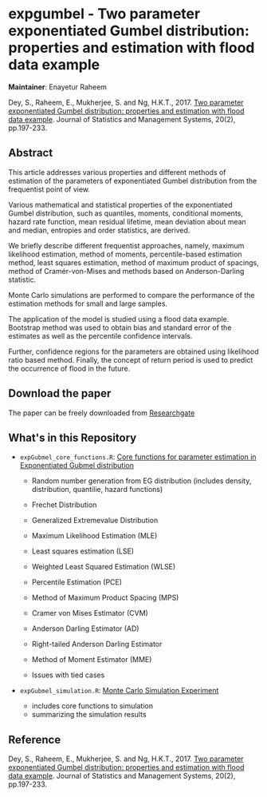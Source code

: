 # expgumbel - Two parameter exponentiated Gumbel distribution: properties and estimation with flood data example

__Maintainer__: Enayetur Raheem

Dey, S., Raheem, E., Mukherjee, S. and Ng, H.K.T., 2017. [Two parameter exponentiated Gumbel distribution: properties and estimation with flood data example](https://www.tandfonline.com/doi/abs/10.1080/09720510.2016.1228261). Journal of Statistics and Management Systems, 20(2), pp.197-233.

## Abstract

This article addresses various properties and different methods of estimation of the parameters of exponentiated Gumbel distribution from the frequentist point of view. 

Various mathematical and statistical properties of the exponentiated Gumbel distribution, such as quantiles, moments, conditional moments, hazard rate function, mean residual lifetime, mean deviation about mean and median, entropies and order statistics, are derived. 

We briefly describe different frequentist approaches, namely, maximum likelihood estimation, method of moments, percentile-based estimation method, least squares estimation, method of maximum product of spacings, method of Cramér-von-Mises and methods based on Anderson-Darling statistic. 

Monte Carlo simulations are performed to compare the performance of the estimation methods for small and large samples. 

The application of the model is studied using a flood data example. Bootstrap method was used to obtain bias and standard error of the estimates as well as the percentile confidence intervals. 

Further, confidence regions for the parameters are obtained using likelihood ratio based method. Finally, the concept of return period is used to predict the occurrence of flood in the future.

## Download the paper
The paper can be freely downloaded from [Researchgate](https://www.researchgate.net/profile/Sanku-Dey/publication/313965705_Two_Parameter_Exponentiated_Gumbel_Distribution_Properties_and_Estimation_with_Flood_Data/links/58fb79b6aca2723d79d841bc/Two-Parameter-Exponentiated-Gumbel-Distribution-Properties-and-Estimation-with-Flood-Data.pdf)

## What's in this Repository

- `expGubmel_core_functions.R`: [Core functions for parameter estimation in Exponentiated Gubmel distribution](https://github.com/raheems/expgumbel/blob/main/expGumbel_core_functions.R)

  - Random number generation from EG distribution (includes density, distribution, quantilie, hazard functions)
  
  - Frechet Distribution
  - Generalized Extremevalue Distribution
  - Maximum Likelihood Estimation (MLE)
  - Least squares estimation (LSE)
  - Weighted Least Squared Estimation (WLSE)
  - Percentile Estimation (PCE)
  - Method of Maximum Product Spacing (MPS)
  - Cramer von Mises Estimator (CVM)
  - Anderson Darling Estimator (AD)
  - Right-tailed Anderson Darling Estimator
  - Method of Moment Estimator (MME)
  - Issues with tied cases
  
- `expGubmel_simulation.R`: [Monte Carlo Simulation Experiment](https://github.com/raheems/expgumbel/blob/main/expGumbel_simulation.R)

  - includes core functions to simulation
  - summarizing the simulation results


## Reference

Dey, S., Raheem, E., Mukherjee, S. and Ng, H.K.T., 2017. [Two parameter exponentiated Gumbel distribution: properties and estimation with flood data example](https://www.tandfonline.com/doi/abs/10.1080/09720510.2016.1228261). Journal of Statistics and Management Systems, 20(2), pp.197-233.

